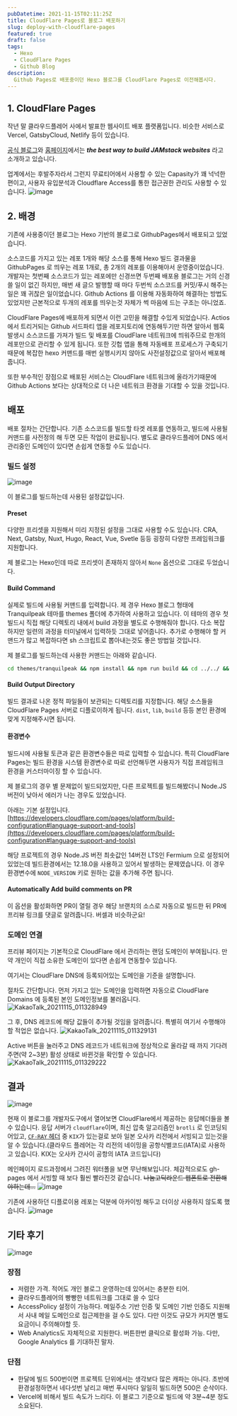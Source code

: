```yaml
---
pubDatetime: 2021-11-15T02:11:25Z
title: CloudFlare Pages로 블로그 배포하기
slug: deploy-with-cloudflare-pages
featured: true
draft: false
tags:
  - Hexo
  - CloudFlare Pages
  - Github Blog
description:
  Github Pages로 배포중이던 Hexo 블로그를 CloudFlare Pages로 이전해봅시다.
---
```


## 1. CloudFlare Pages
작년 말 클라우드플레어 사에서 발표한 웹사이트 배포 플랫폼입니다. 비슷한 서비스로 Vercel, GatsbyCloud, Netlify 등이 있습니다.

[공식 블로그](https://blog.cloudflare.com/cloudflare-pages/)와 [홈페이지](https://www.cloudflare.com/products/cloudflare-pages/)에서는 ***the best way to build JAMstack websites*** 라고 소개하고 있습니다.

업계에서는 후발주자라서 그런지 무료티어에서 사용할 수 있는 Capasity가 꽤 넉넉한편이고, 사용자 유입분석과 Cloudflare Access를 통한 접근권한 관리도 사용할 수 있습니다.
![image](https://user-images.githubusercontent.com/29659112/142735110-e390a7ec-4cd5-411b-86a7-2fa7587cad49.png)


## 2. 배경
기존에 사용중이던 블로그는 Hexo 기반의 블로그로 GithubPages에서 배포되고 있었습니다.

소스코드를 가지고 있는 레포 1개와 해당 소스를 통해 Hexo 빌드 결과물을 GithubPages 로 띄우는 레포 1개로, 총 2개의 레포를 이용해야서 운영중이었습니다.
개발자는 첫번째 소스코드가 있는 레포에만 신경쓰면 두번째 배포용 블로그는 거의 신경 쓸 일이 없긴 하지만, 매번 새 글으 발행할 때 마다 두번씩 소스코드를 커밋/푸시 해주는일은 꽤 귀찮은 일이었습니다. Github Actions 를 이용해 자동화하여 해결하는 방법도 있었지만 근본적으로 두개의 레포를 띄우는것 자체가 썩 마음에 드는 구조는 아니었죠.


CloudFlare Pages에 배포하게 되면서 이런 고민을 해결할 수있게 되었습니다.
Actios에서 트리거되는 Github 서드파티 앱을 레포지토리에 연동해두기만 하면 알아서 웹훅 발생시 소스코드를 가져가 빌드 및 배포를 CloudFlare 네트워크에 띄워주므로 한개의 레포만으로 관리할 수 있게 됩니다. 또한 깃헙 앱을 통해 자동배포 프로세스가 구축되기 때문에 복잡한 hexo 커맨드를 매번 실행시키지 않아도 사전설정값으로 알아서 배포해줍니다.

또한 부수적인 장점으로 배포된 서비스는 CloudFlare 네트워크에 올라가기때문에 Github Actions 보다는 상대적으로 더 나은 네트워크 환경을 기대할 수 있을 것입니다.

## 배포
배포 절차는 간단합니다. 기존 소스코드를 빌드할 타겟 레포를 연동하고, 빌드에 사용될 커맨드를 사전정의 해 두면 모든 작업이 완료됩니다.
별도로 클라우드플레어 DNS 에서 관리중인 도메인이 있다면 손쉽게 연동할 수도 있습니다.


### 빌드 설정

![image](https://user-images.githubusercontent.com/29659112/142735502-833290f6-23a1-4976-9a23-f790f4736e52.png)

이 블로그를 빌드하는데 사용된 설정값입니다.
#### Preset
다양한 프리셋을 지원해서 미리 지정된 설정을 그대로 사용할 수도 있습니다. CRA, Next, Gatsby, Nuxt, Hugo, React, Vue, Svetle 등등 굉장히 다양한 프레임워크를 지원합니다.

제 블로그는 Hexo인데 따로 프리셋이 존재하지 않아서 `None` 옵션으로 그대로 두었습니다.

#### Build Command
실제로 빌드에 사용될 커맨드를 입력합니다.
제 경우 Hexo 블로그 형태에 Tranquilpeak 테마를 themes 폴더에 추가하여 사용하고 있습니다.
이 테마의 경우 첫 빌드시 직접 해당 디렉토리 내에서 build 과정을 별도로 수행해줘야 합니다. 다소 복잡하지만 일련의 과정을 터미널에서 입력하듯 그대로 넣어줍니다.
추가로 수행해야 할 커맨드가 많고 복잡하다면 sh 스크립트로 뽑아내는것도 좋은 방법일 것입니다.

제 블로그를 빌드하는데 사용한 커맨드는 아래와 같습니다.
```sh
cd themes/tranquilpeak && npm install && npm run build && cd ../../ && yarn build
```

#### Build Output Directory
빌드 결과로 나온 정적 파일들이 보관되는 디렉토리를 지정합니다. 해당 소스들을 CloudFlare Pages 서버로 디플로이하게 됩니다.
`dist`, `lib`, `build` 등등 본인 환경에 맞게 지정해주시면 됩니다.

#### 환경변수
빌드시에 사용될 토큰과 같은 환경변수들은 따로 입력할 수 있습니다. 특히 CloudFlare Pages는 빌드 환경을 시스템 환경변수로 따로 선언해두면 사용자가 직접 프레임워크 환경을 커스터마이징 할 수 있습니다.

제 블로그의 경우 별 문제없이 빌드되었지만, 다른 프로젝트를 빌드해봤더니 Node.JS 버전이 낮아서 에러가 나는 경우도 있었습니다.

아래는 기본 설정입니다.
[https://developers.cloudflare.com/pages/platform/build-configuration#language-support-and-tools](https://developers.cloudflare.com/pages/platform/build-configuration#language-support-and-tools)

해당 프로젝트의 경우 Node.JS 버전 최솟값인 14버전 LTS인 Fermium 으로 설정되어있었는데 빌드환경에서는 12.18.0을 사용하고 있어서 발생하는 문제였습니다.
이 경우 환경변수에 `NODE_VERSION` 키로 원하는 값을 추가해 주면 됩니다.


#### Automatically Add build comments on PR
이 옵션을 활성화하면 PR이 열릴 경우 해당 브랜치의 소스로 자동으로 빌드한 뒤 PR에 프리뷰 링크를 댓글로 알려줍니다. 버셀과 비슷하군요!


### 도메인 연결
프리뷰 페이지는 기본적으로 CloudFlare 에서 관리하는 랜덤 도메인이 부여됩니다.
만약 개인이 직접 소유한 도메인이 있다면 손쉽게 연동할수 있습니다.

여기서는 CloudFlare DNS에 등록되어있는 도메인을 기준을 설명합니다.

절차도 간단합니다.
먼저 가지고 있는 도메인을 입력하면 자동으로 CloudFlare Domains 에 등록된 본인 도메인정보를 불러옵니다.
![KakaoTalk_20211115_011328949](https://user-images.githubusercontent.com/29659112/142736126-dfa50e98-42ed-4921-90a4-0579681aaff4.png)

그 후, DNS 레코드에 해당 값들이 추가될 것임을 알려줍니다. 특별히 여기서 수행해야 할 적업은 없습니다.
![KakaoTalk_20211115_011329131](https://user-images.githubusercontent.com/29659112/142736156-2752bb7e-57ea-4fa5-8594-3f423d25ab3d.png)


Active 버튼을 눌러주고 DNS 레코드가 네트워크에 정상적으로 올라갈 때 까지 기다려 주면(약 2~3분) 활성 상태로 바뀐것을 확인할 수 있습니다.
![KakaoTalk_20211115_011329222](https://user-images.githubusercontent.com/29659112/142736195-1f9512ec-7610-4ca0-9c3d-a2afc62a572d.png)



## 결과
![image](https://user-images.githubusercontent.com/29659112/142737233-91fb0636-9e8f-4aac-bd7b-68b44e0943e3.png)

현재 이 블로그를 개발자도구에서 열어보면 CloudFlare에서 제공하는 응답헤더들을 볼 수 있습니다.
응답 서버가 `cloudflare`이며, 최신 압축 알고리즘인 `brotli` 로 인코딩되어있고, [`CF-RAY` 헤더](https://developers.cloudflare.com/fundamentals/get-started/http-request-headers) 중 `KIX`가 있는걸로 보아 일본 오사카 리전에서 서빙되고 있는것을 알 수 있습니다.(클라우드 플레어는 각 리전의 네이밍을 공항식별코드(IATA)로 사용하고 있습니다. KIX는 오사카 간사이 공항의 IATA 코드입니다) 


메인페이지 로드과정에서 그려진 워터폴을 보면 무난해보입니다. 체감적으로도 gh-pages 에서 서빙할 때 보다 훨씬 빨라진것 같습니다.
~~나눔고딕라운드 웹폰트로 전환해야하는데...~~
![image](https://user-images.githubusercontent.com/29659112/142737198-b0d1c173-ead3-4e97-9237-387b6689ff87.png)



기존에 사용하던 디플로이용 레포는 덕분에 아카이빙 해두고 더이상 사용하지 않도록 했습니다.
![image](https://user-images.githubusercontent.com/29659112/142737314-da3e006c-0cdb-499e-a9dd-21e4b037582a.png)


## 기타 후기

![image](https://user-images.githubusercontent.com/29659112/142737393-b4515390-8be1-4152-b42a-0be3e74af104.png)

### 장점
* 저렴한 가격. 적어도 개인 블로그 운영하는데 있어서는 충분한 티어.
* 클라우드플레어의 빵빵한 네트워크를 그대로 쓸 수 있다
* AccessPolicy 설정이 가능하다. 메일주소 기반 인증 및 도메인 기반 인증도 지원해서 사내 메일 도메인으로 접근제한을 걸 수도 있다. 다만 이것도 규모가 커지면 별도 요금이니 주의해야할 듯.
* Web Analytics도 자체적으로 지원한다. 버튼한번 클릭으로 활성화 가능. 다만, Google Analytics 를 기대하진 말자.


### 단점
* 한달에 빌드 500번이면 프로젝트 단위에서는 생각보다 많은 캐파는 아니다. 초반에 환경설정하면서 네다섯번 날리고 매번 푸시마다 일일히 빌드하면 500은 순삭이다. 
* Vercel에 비해서 빌드 속도가 느리다. 이 블로그 기준으로 빌드에 약 3분~4분 정도 소요된다.
